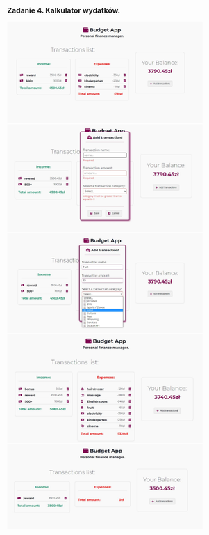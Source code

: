 <h3>Zadanie 4. Kalkulator wydatków. </h3>
<img src="demo1.jpg" alt="Formularz" width="450px">
<img src="demo2.jpg" alt="Formularz" width="450px">
<img src="demo3.jpg" alt="Formularz" width="450px">
<img src="demo4.jpg" alt="Formularz" width="450px">
<img src="demo5.jpg" alt="Formularz" width="450px">
